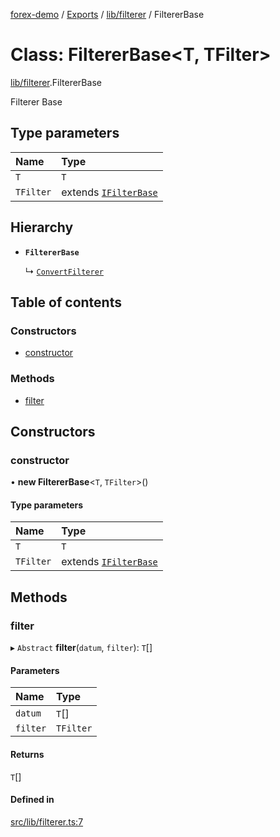 [forex-demo](../README.md) / [Exports](../modules.md) / [lib/filterer](../modules/lib_filterer.md) / FiltererBase

# Class: FiltererBase<T, TFilter\>

[lib/filterer](../modules/lib_filterer.md).FiltererBase

Filterer Base

## Type parameters

| Name      | Type                                                            |
| :-------- | :-------------------------------------------------------------- |
| `T`       | `T`                                                             |
| `TFilter` | extends [`IFilterBase`](../interfaces/lib_model.IFilterBase.md) |

## Hierarchy

- **`FiltererBase`**

  ↳ [`ConvertFilterer`](convert_filterer.ConvertFilterer.md)

## Table of contents

### Constructors

- [constructor](lib_filterer.FiltererBase.md#constructor)

### Methods

- [filter](lib_filterer.FiltererBase.md#filter)

## Constructors

### constructor

• **new FiltererBase**<`T`, `TFilter`\>()

#### Type parameters

| Name      | Type                                                            |
| :-------- | :-------------------------------------------------------------- |
| `T`       | `T`                                                             |
| `TFilter` | extends [`IFilterBase`](../interfaces/lib_model.IFilterBase.md) |

## Methods

### filter

▸ `Abstract` **filter**(`datum`, `filter`): `T`[]

#### Parameters

| Name     | Type      |
| :------- | :-------- |
| `datum`  | `T`[]     |
| `filter` | `TFilter` |

#### Returns

`T`[]

#### Defined in

[src/lib/filterer.ts:7](https://github.com/suphero/forex-demo/blob/14e963f/src/lib/filterer.ts#L7)
